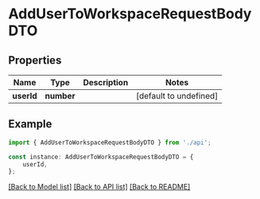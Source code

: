 # AddUserToWorkspaceRequestBodyDTO


## Properties

Name | Type | Description | Notes
------------ | ------------- | ------------- | -------------
**userId** | **number** |  | [default to undefined]

## Example

```typescript
import { AddUserToWorkspaceRequestBodyDTO } from './api';

const instance: AddUserToWorkspaceRequestBodyDTO = {
    userId,
};
```

[[Back to Model list]](../README.md#documentation-for-models) [[Back to API list]](../README.md#documentation-for-api-endpoints) [[Back to README]](../README.md)
